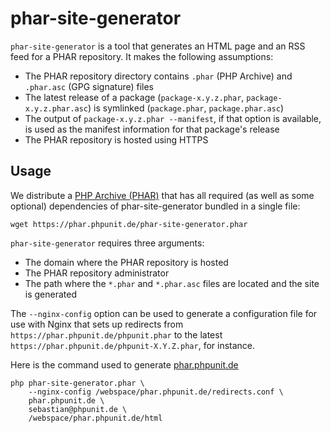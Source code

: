 # phar-site-generator

`phar-site-generator` is a tool that generates an HTML page and an RSS feed for a PHAR repository. It makes the following assumptions:

* The PHAR repository directory contains `.phar` (PHP Archive) and `.phar.asc` (GPG signature) files
* The latest release of a package (`package-x.y.z.phar`, `package-x.y.z.phar.asc`) is symlinked (`package.phar`, `package.phar.asc`)
* The output of `package-x.y.z.phar --manifest`, if that option is available, is used as the manifest information for that package's release
* The PHAR repository is hosted using HTTPS

## Usage

We distribute a [PHP Archive (PHAR)](http://php.net/phar) that has all required (as well as some optional) dependencies of phar-site-generator bundled in a single file:

```
wget https://phar.phpunit.de/phar-site-generator.phar
```

`phar-site-generator` requires three arguments:

* The domain where the PHAR repository is hosted
* The PHAR repository administrator
* The path where the `*.phar` and `*.phar.asc` files are located and the site is generated

The `--nginx-config` option can be used to generate a configuration file for use with Nginx that sets up redirects from `https://phar.phpunit.de/phpunit.phar` to the latest `https://phar.phpunit.de/phpunit-X.Y.Z.phar`, for instance.

Here is the command used to generate [phar.phpunit.de](https://phar.phpunit.de/)

```
php phar-site-generator.phar \
    --nginx-config /webspace/phar.phpunit.de/redirects.conf \
    phar.phpunit.de \
    sebastian@phpunit.de \
    /webspace/phar.phpunit.de/html
```

